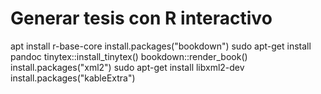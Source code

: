 # Generar tesis con R interactivo
apt install r-base-core
install.packages("bookdown")
sudo apt-get install pandoc
tinytex::install_tinytex()
bookdown::render_book()
install.packages("xml2")
sudo apt-get install libxml2-dev
install.packages("kableExtra")

